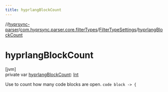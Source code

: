```yaml
---
title: hyprlangBlockCount
---
```

//[hyprsync-parser](../../../index.html)/[com.hyprsync.parser.core.filterTypes](../index.html)/[FilterTypeSettings](index.html)/[hyprlangBlockCount](hyprlang-block-count.html)



# hyprlangBlockCount



[jvm]\
private var [hyprlangBlockCount](hyprlang-block-count.html): [Int](https://kotlinlang.org/api/core/kotlin-stdlib/kotlin/-int/index.html)



Use to count how many code blocks are open. `code block -> {`



